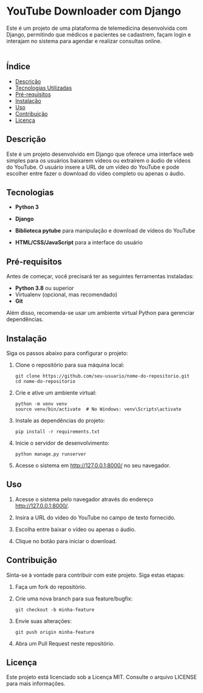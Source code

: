 # YouTube Downloader com Django

Este é um projeto de uma plataforma de telemedicina desenvolvida com Django, permitindo que médicos e pacientes se cadastrem, façam login e interajam no sistema para agendar e realizar consultas online. </br> </br>

## Índice
- [Descrição](#Descrição)
- [Tecnologias Utilizadas](#Tecnologias)
- [Pré-requisitos](#Pré-requisitos)
- [Instalação](#Instalação)
- [Uso](#Uso)
- [Contribuição](#Contribuição)
- [Licença](#Licença)

## Descrição
Este é um projeto desenvolvido em Django que oferece uma interface web simples para os usuários baixarem vídeos ou extraírem o áudio de vídeos do YouTube. O usuário insere a URL de um vídeo do YouTube e pode escolher entre fazer o download do vídeo completo ou apenas o áudio.

## Tecnologias
-  __Python 3__
  
-  __Django__
  
-  __Biblioteca pytube__ para manipulação e download de vídeos do YouTube

-  __HTML/CSS/JavaScript__ para a interface do usuário

## Pré-requisitos
Antes de começar, você precisará ter as seguintes ferramentas instaladas:
-  __Python 3.8__ ou superior
-  Virtualenv (opcional, mas recomendado)
-  __Git__
  
Além disso, recomenda-se usar um ambiente virtual Python para gerenciar dependências.

## Instalação
Siga os passos abaixo para configurar o projeto:

1. Clone o repositório para sua máquina local:

    ```
    git clone https://github.com/seu-usuario/nome-do-repositorio.git
    cd nome-do-repositorio
    ```

2. Crie e ative um ambiente virtual:

    ```
    python -m venv venv
    source venv/bin/activate  # No Windows: venv\Scripts\activate
    ```

3. Instale as dependências do projeto:

    ```
    pip install -r requirements.txt
    ```

4. Inicie o servidor de desenvolvimento:

    ```
    python manage.py runserver
    ```

5. Acesse o sistema em http://127.0.0.1:8000/ no seu navegador.

## Uso

1. Acesse o sistema pelo navegador através do endereço http://127.0.0.1:8000/.

2. Insira a URL do vídeo do YouTube no campo de texto fornecido.

3. Escolha entre baixar o vídeo ou apenas o áudio.

4. Clique no botão para iniciar o download.

## Contribuição
Sinta-se à vontade para contribuir com este projeto. Siga estas etapas:

1. Faça um fork do repositório.

2. Crie uma nova branch para sua feature/bugfix:

    ```
    git checkout -b minha-feature
    ```

3. Envie suas alterações:

    ```
    git push origin minha-feature
    ```

4. Abra um Pull Request neste repositório.

## Licença

Este projeto está licenciado sob a Licença MIT. Consulte o arquivo LICENSE para mais informações.
